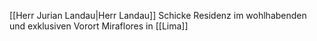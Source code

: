 [[Herr Jurian Landau|Herr Landau]] Schicke Residenz im wohlhabenden und exklusiven Vorort Miraflores in [[Lima]]